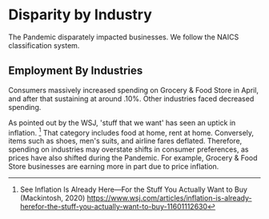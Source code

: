 # Disparity by Industry

The Pandemic disparately impacted businesses. We follow the NAICS classification
system.

## Employment By Industries

Consumers massively increased spending on Grocery & Food Store in April, and
after that sustaining at around .10%. Other industries faced decreased spending.

As pointed out by the WSJ, 'stuff that we want' has seen an uptick in inflation.
[^12] That category includes food at home, rent at home. Conversely, items such
as shoes, men's suits, and airline fares deflated. Therefore, spending on
industries may overstate shifts in consumer preferences, as prices have also
shifted during the Pandemic. For example, Grocery & Food Store businesses are
earning more in part due to price inflation.

[^12]: See Inflation Is Already Here—For the Stuff You Actually Want to Buy
    (Mackintosh, 2020)
    https://www.wsj.com/articles/inflation-is-already-herefor-the-stuff-you-actually-want-to-buy-11601112630
